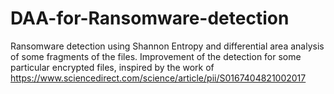 # DAA-for-Ransomware-detection
Ransomware detection using Shannon Entropy and differential area analysis of some fragments of the files. Improvement of the detection for some particular encrypted files, inspired by the work of https://www.sciencedirect.com/science/article/pii/S0167404821002017

